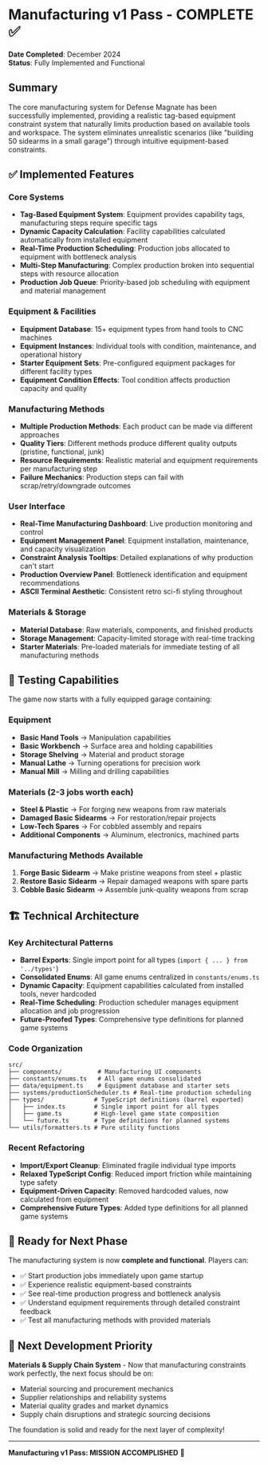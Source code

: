 # Manufacturing v1 Pass - COMPLETE ✅

**Date Completed**: December 2024  
**Status**: Fully Implemented and Functional

## Summary

The core manufacturing system for Defense Magnate has been successfully implemented, providing a realistic tag-based equipment constraint system that naturally limits production based on available tools and workspace. The system eliminates unrealistic scenarios (like "building 50 sidearms in a small garage") through intuitive equipment-based constraints.

## ✅ Implemented Features

### Core Systems
- **Tag-Based Equipment System**: Equipment provides capability tags, manufacturing steps require specific tags
- **Dynamic Capacity Calculation**: Facility capabilities calculated automatically from installed equipment
- **Real-Time Production Scheduling**: Production jobs allocated to equipment with bottleneck analysis
- **Multi-Step Manufacturing**: Complex production broken into sequential steps with resource allocation
- **Production Job Queue**: Priority-based job scheduling with equipment and material management

### Equipment & Facilities
- **Equipment Database**: 15+ equipment types from hand tools to CNC machines
- **Equipment Instances**: Individual tools with condition, maintenance, and operational history
- **Starter Equipment Sets**: Pre-configured equipment packages for different facility types
- **Equipment Condition Effects**: Tool condition affects production capacity and quality

### Manufacturing Methods
- **Multiple Production Methods**: Each product can be made via different approaches
- **Quality Tiers**: Different methods produce different quality outputs (pristine, functional, junk)
- **Resource Requirements**: Realistic material and equipment requirements per manufacturing step
- **Failure Mechanics**: Production steps can fail with scrap/retry/downgrade outcomes

### User Interface
- **Real-Time Manufacturing Dashboard**: Live production monitoring and control
- **Equipment Management Panel**: Equipment installation, maintenance, and capacity visualization
- **Constraint Analysis Tooltips**: Detailed explanations of why production can't start
- **Production Overview Panel**: Bottleneck identification and equipment recommendations
- **ASCII Terminal Aesthetic**: Consistent retro sci-fi styling throughout

### Materials & Storage
- **Material Database**: Raw materials, components, and finished products
- **Storage Management**: Capacity-limited storage with real-time tracking
- **Starter Materials**: Pre-loaded materials for immediate testing of all manufacturing methods

## 🎯 Testing Capabilities

The game now starts with a fully equipped garage containing:

### Equipment
- **Basic Hand Tools** → Manipulation capabilities
- **Basic Workbench** → Surface area and holding capabilities  
- **Storage Shelving** → Material and product storage
- **Manual Lathe** → Turning operations for precision work
- **Manual Mill** → Milling and drilling capabilities

### Materials (2-3 jobs worth each)
- **Steel & Plastic** → For forging new weapons from raw materials
- **Damaged Basic Sidearms** → For restoration/repair projects
- **Low-Tech Spares** → For cobbled assembly and repairs
- **Additional Components** → Aluminum, electronics, machined parts

### Manufacturing Methods Available
1. **Forge Basic Sidearm** → Make pristine weapons from steel + plastic
2. **Restore Basic Sidearm** → Repair damaged weapons with spare parts
3. **Cobble Basic Sidearm** → Assemble junk-quality weapons from scrap

## 🏗️ Technical Architecture

### Key Architectural Patterns
- **Barrel Exports**: Single import point for all types (`import { ... } from '../types'`)
- **Consolidated Enums**: All game enums centralized in `constants/enums.ts`
- **Dynamic Capacity**: Equipment capabilities calculated from installed tools, never hardcoded
- **Real-Time Scheduling**: Production scheduler manages equipment allocation and job progression
- **Future-Proofed Types**: Comprehensive type definitions for planned game systems

### Code Organization
```
src/
├── components/          # Manufacturing UI components
├── constants/enums.ts   # All game enums consolidated  
├── data/equipment.ts    # Equipment database and starter sets
├── systems/productionScheduler.ts # Real-time production scheduling
├── types/              # TypeScript definitions (barrel exported)
│   ├── index.ts        # Single import point for all types
│   ├── game.ts         # High-level game state composition
│   └── future.ts       # Type definitions for planned systems
└── utils/formatters.ts # Pure utility functions
```

### Recent Refactoring
- **Import/Export Cleanup**: Eliminated fragile individual type imports
- **Relaxed TypeScript Config**: Reduced import friction while maintaining type safety
- **Equipment-Driven Capacity**: Removed hardcoded values, now calculated from equipment
- **Comprehensive Future Types**: Added type definitions for all planned game systems

## 🚀 Ready for Next Phase

The manufacturing system is now **complete and functional**. Players can:
- ✅ Start production jobs immediately upon game startup
- ✅ Experience realistic equipment-based constraints
- ✅ See real-time production progress and bottleneck analysis
- ✅ Understand equipment requirements through detailed constraint feedback
- ✅ Test all manufacturing methods with provided materials

## 🔮 Next Development Priority

**Materials & Supply Chain System** - Now that manufacturing constraints work perfectly, the next focus should be on:
- Material sourcing and procurement mechanics
- Supplier relationships and reliability systems
- Material quality grades and market dynamics
- Supply chain disruptions and strategic sourcing decisions

The foundation is solid and ready for the next layer of complexity!

---

**Manufacturing v1 Pass: MISSION ACCOMPLISHED** 🎯